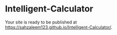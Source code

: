 # Intelligent-Calculator
Your site is ready to be published at https://sahzaleem123.github.io/Intelligent-Calculator/.
